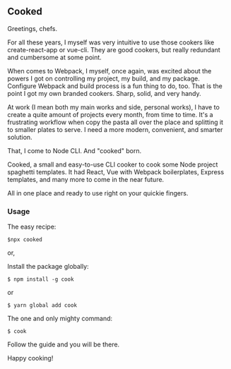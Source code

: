 ## Cooked

Greetings, chefs.

For all these years,  I myself was very intuitive to use those cookers like create-react-app or vue-cli. They are good cookers, but really redundant and cumbersome at some point.

When comes to Webpack, I myself, once again, was excited about the powers I got on controlling my project, my build, and my package. Configure Webpack and build process is a fun thing to do, too. That is the point I got my own branded cookers. Sharp, solid, and very handy.

At work (I mean both my main works and side, personal works), I have to create a quite amount of projects every month, from time to time. It's a frustrating workflow when copy the pasta all over the place and splitting it to smaller plates to serve. I need a more modern, convenient, and smarter solution.

That, I come to Node CLI. And "cooked" born.

Cooked, a small and easy-to-use CLI cooker to cook some Node project spaghetti templates. It had React, Vue with Webpack boilerplates, Express templates, and many more to come in the near future.

All in one place and ready to use right on your quickie fingers.

### Usage

The easy recipe:

`$npx cooked`

or,

Install the package globally:

`$ npm install -g cook` 

or

`$ yarn global add cook`

The one and only mighty command:

`$ cook`

Follow the guide and you will be there.

Happy cooking!
